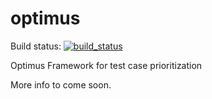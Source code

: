 # optimus

Build status: [![build_status](https://travis-ci.com/helenocampos/optimus.svg?branch=master)](https://travis-ci.com/helenocampos/optimus)

Optimus Framework for test case prioritization

More info to come soon.
